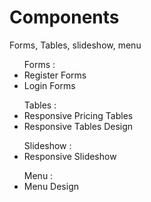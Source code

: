 Components
==========

Forms, Tables, slideshow, menu

<ul> Forms :
<li>Register Forms</li>
<li>Login Forms</li>
</ul>

<ul> Tables :
<li>Responsive Pricing Tables</li>
<li>Responsive Tables Design</li>
</ul>

<ul> Slideshow :
<li>Responsive Slideshow</li>
</ul>

<ul> Menu :
<li>Menu Design</li>
</ul>
